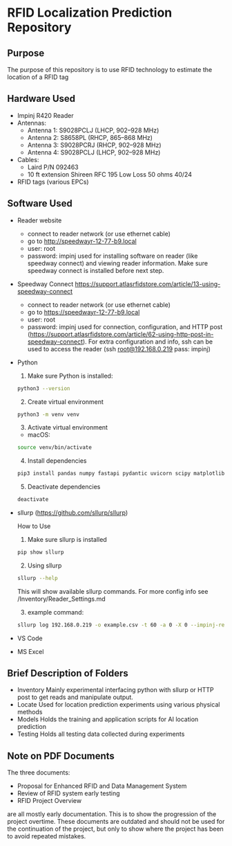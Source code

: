 # RFID Localization Prediction Repository

## Purpose
The purpose of this repository is to use RFID technology to estimate the location of a RFID tag

## Hardware Used
- Impinj R420 Reader
- Antennas:
    - Antenna 1: S9028PCLJ (LHCP, 902–928 MHz)
    - Antenna 2: S8658PL (RHCP, 865–868 MHz)
    - Antenna 3: S9028PCRJ (RHCP, 902–928 MHz)
    - Antenna 4: S9028PCLJ (LHCP, 902–928 MHz)
- Cables:
    - Laird P/N 092463
    - 10 ft extension Shireen RFC 195 Low Loss 50 ohms 40/24
- RFID tags (various EPCs)

## Software Used
- Reader website
    - connect to reader network (or use ethernet cable)
    - go to http://speedwayr-12-77-b9.local
    - user: root
    - password: impinj
    used for installing software on reader (like speedway connect) and viewing reader information. Make sure speedway connect is installed before next step.
- Speedway Connect
    https://support.atlasrfidstore.com/article/13-using-speedway-connect
    - connect to reader network (or use ethernet cable)
    - go to https://speedwayr-12-77-b9.local
    - user: root
    - password: impinj
    used for connection, configuration, and HTTP post (https://support.atlasrfidstore.com/article/62-using-http-post-in-speedway-connect). For extra configuration and info, ssh can be used to access the reader (ssh root@192.168.0.219 pass: impinj)
- Python
    1. Make sure Python is installed:
    ```bash
    python3 --version
    ```
    2. Create virtual environment
    ```bash
    python3 -m venv venv
    ```
    3. Activate virtual environment
    - macOS:
    ```bash
    source venv/bin/activate
    ```
    4. Install dependencies
    ```bash
    pip3 install pandas numpy fastapi pydantic uvicorn scipy matplotlib sllurp
    ```
    5. Deactivate dependencies
    ```bash
    deactivate
    ```
- sllurp (https://github.com/sllurp/sllurp)
    
    How to Use
    1. Make sure sllurp is installed
    ```bash 
    pip show sllurp
    ```
    2. Using sllurp
    ```bash
    sllurp --help
    ```
    This will show available sllurp commands. For more config info see /Inventory/Reader_Settings.md

    3. example command:
    ```bash
    sllurp log 192.168.0.219 -o example.csv -t 60 -a 0 -X 0 --impinj-reports
    ```

- VS Code
- MS Excel

## Brief Description of Folders
- Inventory
    Mainly experimental interfacing python with sllurp or HTTP post to get reads and manipulate output.
- Locate
    Used for location prediction experiments using various physical methods
- Models
    Holds the training and application scripts for AI location prediction
- Testing
    Holds all testing data collected during experiments

## Note on PDF Documents
The three documents:
- Proposal for Enhanced RFID and Data Management System
- Review of RFID system early testing
- RFID Project Overview

are all mostly early documentation. This is to show the progression of the project overtime. These documents are outdated and should not be used for the continuation of the project, but only to show where the project has been to avoid repeated mistakes.
